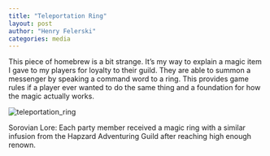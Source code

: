 ```yaml
---
title: "Teleportation Ring"
layout: post
author: "Henry Felerski"
categories: media
---
```


This piece of homebrew is a bit strange. It’s my way to explain a magic item I gave to my players for loyalty to their guild. They are able to summon a messenger by speaking a command word to a ring. This provides game rules if a player ever wanted to do the same thing and a foundation for how the magic actually works.


![teleportation_ring](/landoflorecraft/images/teleportation_ring.jpg)

Sorovian Lore: Each party member received a magic ring with a similar infusion from the Hapzard Adventuring Guild after reaching high enough renown.
